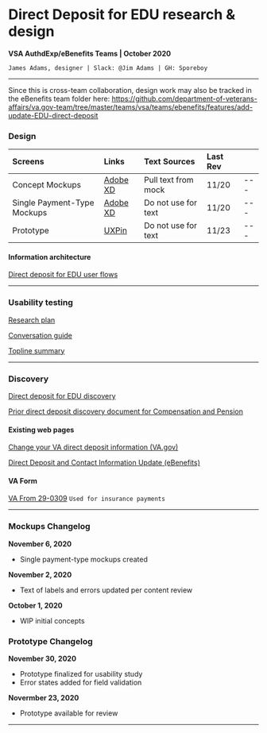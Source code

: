 # Direct Deposit for EDU research & design
**VSA AuthdExp/eBenefits Teams | October 2020**

`James Adams, designer | Slack: @Jim Adams | GH: Sporeboy`

---

Since this is cross-team collaboration, design work may also be tracked in the eBenefits team folder here: 
https://github.com/department-of-veterans-affairs/va.gov-team/tree/master/teams/vsa/teams/ebenefits/features/add-update-EDU-direct-deposit

### Design

| Screens | Links | Text Sources | Last Rev | |
| :--- | :--- | :--- | :--- | :--- |
| Concept Mockups | [Adobe XD](https://xd.adobe.com/view/532272b2-b423-4e1b-a8c6-d1a583da3d37-0671/?x_product=cc-slack%2F1.5.0) | Pull text from mock | 11/20 | --- |
| Single Payment-Type Mockups | [Adobe XD](https://xd.adobe.com/view/5315e9ba-69ee-4082-bb26-29605bc4ae67-0646/) | Do not use for text | 11/20 | --- |
| Prototype | [UXPin](https://preview.uxpin.com/f80ffd0a5433096bc9abd52333b1e60a4ffd745d#/pages/134411565) | Do not use for text | 11/23 | --- |

#### Information architecture

[Direct deposit for EDU  user flows](https://xd.adobe.com/view/b1df79ab-e636-4aea-9929-a8ee3d06e2a9-e48c/)

---

### Usability testing

[Research plan](https://github.com/department-of-veterans-affairs/va.gov-team/blob/master/products/identity-personalization/direct-deposit/edu-direct-deposit/design/usability-testing/dd-edu-research-plan.md)

[Conversation guide](https://github.com/department-of-veterans-affairs/va.gov-team/blob/master/products/identity-personalization/direct-deposit/edu-direct-deposit/design/usability-testing/dd-edu-convo-guide.md)

[Topline summary](https://github.com/department-of-veterans-affairs/va.gov-team/blob/master/products/identity-personalization/direct-deposit/edu-direct-deposit/design/usability-testing/dd-edu-topline-summary.md)

---

### Discovery

[Direct deposit for EDU discovery](https://github.com/department-of-veterans-affairs/va.gov-team/blob/master/products/identity-personalization/direct-deposit/edu-direct-deposit/design/edu-dd-discovery.md)

[Prior direct deposit discovery document for Compensation and Pension](https://github.com/department-of-veterans-affairs/va.gov-team/tree/master/products/identity-personalization/direct-deposit/discovery-research#post-911-gi-bill)

#### Existing web pages

[Change your VA direct deposit information (VA.gov)](https://www.va.gov/change-direct-deposit/)

[Direct Deposit and Contact Information Update (eBenefits)](https://www.ebenefits.va.gov/ebenefits/about/feature?feature=direct-deposit-and-contact-information)

#### VA Form

[VA From 29-0309](https://www.vba.va.gov/pubs/forms/VBA-29-0309-ARE.pdf) `Used for insurance payments`

---

### Mockups Changelog

**November 6, 2020**
- Single payment-type mockups created

**November 2, 2020**
- Text of labels and errors updated per content review

**October 1, 2020**
- WIP initial concepts

### Prototype Changelog

**November 30, 2020** 
- Prototype finalized for usability study
- Error states added for field validation

**Novermber 23, 2020**
- Prototype available for review

---

